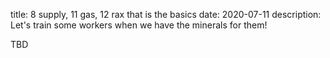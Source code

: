 title: 8 supply, 11 gas, 12 rax that is the basics 
date: 2020-07-11
description: Let's train some workers when we have the minerals for them!

TBD

